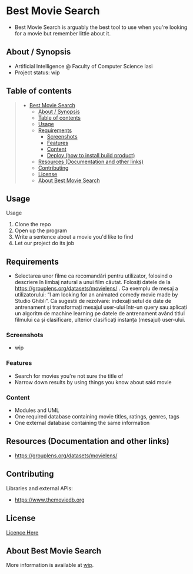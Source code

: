 # Best Movie Search

  * Best Movie Search is arguably the best tool to use when you're looking for a movie but remember little about it.
## About / Synopsis

* Artificial Intelligence @ Faculty of Computer Science Iasi
* Project status: wip

## Table of contents

> * [Best Movie Search](#best-movie-search)
>   * [About / Synopsis](#about--synopsis)
>   * [Table of contents](#table-of-contents)
>   * [Usage](#usage)
>   * [Requirements](#requirements)
>     * [Screenshots](#screenshots)
>     * [Features](#features)
>     * [Content](#content)
>     * [Deploy (how to install build product)](#deploy-how-to-install-build-product)
>   * [Resources (Documentation and other links)](#resources-documentation-and-other-links)
>   * [Contributing](#contributing)
>   * [License](#license)
>   * [About Best Movie Search](#about-best-movie-search)

## Usage

Usage

1. Clone the repo
2. Open up the program
3. Write a sentence about a movie you'd like to find
4. Let our project do its job


## Requirements
* Selectarea unor filme ca recomandări pentru utilizator, folosind o descriere în limbaj natural a unui film căutat. Folosiți datele de la https://grouplens.org/datasets/movielens/ . Ca exemplu de mesaj a utilizatorului: “I am looking for an animated comedy movie made by Studio Ghibli”. Ca sugestii de rezolvare: indexați setul de date de antrenament și transformați mesajul user-ului într-un query sau aplicați un algoritm de machine learning pe datele de antrenament având titlul filmului ca și clasificare, ulterior clasificați instanța (mesajul) user-ului.

### Screenshots

* wip

### Features

* Search for movies you're not sure the title of
* Narrow down results by using things you know about said movie

### Content

* Modules and UML
* One required database containing movie titles, ratings, genres, tags
* One external database containing the same information

## Resources (Documentation and other links)

* https://grouplens.org/datasets/movielens/

## Contributing

Libraries and external APIs:

* https://www.themoviedb.org

## License

[Licence Here](-)

## About Best Movie Search
More information is available at [wip](here).
